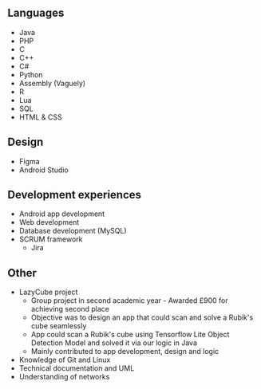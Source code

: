 ## Languages
- Java
- PHP
- C
- C++
- C#
- Python
- Assembly (Vaguely)
- R
- Lua
- SQL
- HTML & CSS

## Design
- Figma
- Android Studio

## Development experiences
- Android app development
- Web development
- Database development (MySQL)
- SCRUM framework
  - Jira 

## Other
- LazyCube project
  - Group project in second academic year - Awarded £900 for achieving second place
  - Objective was to design an app that could scan and solve a Rubik's cube seamlessly
  - App could scan a Rubik's cube using Tensorflow Lite Object Detection Model and solved it via our logic in Java
  - Mainly contributed to app development, design and logic
- Knowledge of Git and Linux
- Technical documentation and UML
- Understanding of networks
